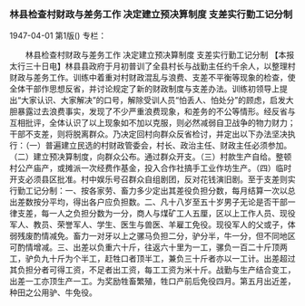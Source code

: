 ### 林县检查村财政与差务工作  决定建立预决算制度  支差实行勤工记分制

1947-04-01
第1版()
专栏：

　　林县检查村财政与差务工作
    决定建立预决算制度
    支差实行勤工记分制
    【本报太行三十日电】林县县政府于月初普训了全县村长与战勤主任约千余人，以整理村财政与差务工作。训练中着重对村财政混乱与浪费、支差不平衡等现象的检查，使全体干部作思想反省，并讨论规定了新的财政制度与支差办法。训练初领导上提出“大家认识、大家解决”的口号，解除受训人员“怕丢人、怕处分”的顾虑，启发大胆暴露过去浪费事实，发现了不少严重浪费现象，和差务的不公等情形。经反省与互相批评，全体认识了以上现象如不加以克服，则必然减弱自卫战争的物力财力；干部不支差，则将脱离群众。乃决定回村向群众反省检讨，并定出以下办法坚决执行：（一）普遍建立民选的村财政管委会，村长、政治主任、财政主任必须参加。（二）建立预决算制度，向群众公布。通过群众开支。（三）村款生产自给。整顿村公产庙产，或摊派一次经费作基金，投入合作社搞手工业作坊生产。（四）临时开支必须县区批准。村中娱乐号召群众自组剧团，反对花钱演旧剧。至于支差则实行勤工记分制：一、按各家劳、畜力多少定出其差役负担分数，每月结算一次以总出差数按分平均，得出各户应负担数。二、凡十八岁至五十岁男子无论是否干部一律支差，每一人之负担分数为一分，商人与煤矿工人五厘，区以上工作人员、现役军人、教员、荣誉军人、学生、医生与兽医、羊雇工免役。现役军人的父或子，体弱残废酌情减免。畜力一对牙以上之骡马负担二分，驴分半，牛一分，但不同地区可酌情增减。三、出差以负重六十斤，往返六十里为一工，骡负一百二十斤顶两工，驴负九十斤为个半工，赶牲口者顶半工，兼负三十斤者亦以一工计。出差超过其负担分者可得工资，不足者出工资，每工工资为米十斤。战勤与生产结合变工，出差一工亦顶生产一工。为奖励牲畜繁殖，牲口产前后免役四月。第五月出近差，种田之公用驴、牛免役。
